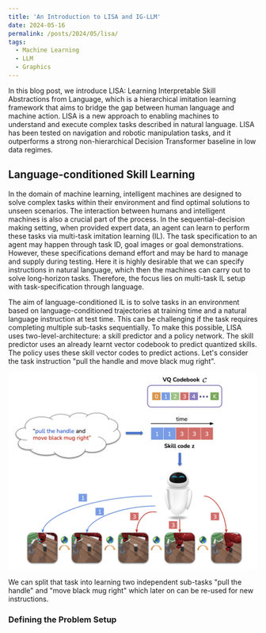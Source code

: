 ```yaml
---
title: 'An Introduction to LISA and IG-LLM'
date: 2024-05-16
permalink: /posts/2024/05/lisa/
tags:
  - Machine Learning
  - LLM
  - Graphics
---
```

In this blog post, we introduce LISA: Learning Interpretable Skill Abstractions from Language, which is a hierarchical imitation learning framework that aims to bridge the gap between human language and machine action. LISA is a new approach to enabling machines to understand and execute complex tasks described in natural language. LISA has been tested on navigation and robotic manipulation tasks, and it outperforms a strong non-hierarchical Decision Transformer baseline in low data regimes. 

## Language-conditioned Skill Learning

In the domain of machine learning, intelligent machines are designed to solve complex tasks within their environment and find optimal solutions to unseen scenarios. The interaction between humans and intelligent machines is also a crucial part of the process. In the sequential-decision making setting, when provided expert data, an agent can learn to perform these tasks via multi-task imitation learning (IL). The task specification to an agent may happen through task ID, goal images or goal demonstrations. However, these specifications demand effort and may be hard to manage and supply during testing. Here it is highly desirable that we can specify instructions in natural language, which then the machines can carry out to solve long-horizon tasks. Therefore, the focus lies on multi-task IL setup with task-specification through language.

<!-- ## How Language-conditioned Skill Learning Works -->

The aim of language-conditioned IL is to solve tasks in an environment based on language-conditioned trajectories at training time and a natural language instruction at test time. This can be challenging if the task requires completing multiple sub-tasks sequentially. To make this possible, LISA uses two-level-architecture:  a skill predictor and a policy network. The skill predictor uses an already learnt vector codebook to predict quantized skills. The policy uses these skill vector codes to predict actions. Let's consider the task instruction "pull the handle and move black mug right".



![Image](../images/lisa1.png)



We can split that task into learning two independent sub-tasks "pull the handle" and "move black mug right" which later on can be re-used for new instructions. 


<!-- Learning Interpretable Skill Abstractions from Language (LISA) is a hierarchical imitation learning framework build to learn primitive behaviors from language-conditioned demonstrations and to generalize to unseen instructions.  -->



### Defining the Problem Setup